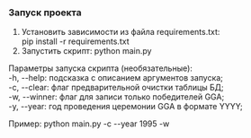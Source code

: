 ### Запуск проекта
1. Установить зависимости из файла requirements.txt:  
   pip install -r requirements.txt 
2. Запустить скрипт: python main.py

Параметры запуска скрипта (необязательные):  
-h, --help: подсказка с описанием аргументов запуска;  
-с, --clear:  флаг предварительной очистки таблицы БД;  
-w, --winner: флаг для записи только победителей GGA;  
-y, --year: год проведения церемонии GGA в формате YYYY;

Пример: python main.py -с --year 1995 -w
